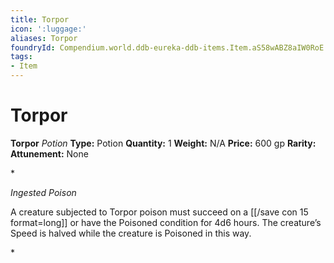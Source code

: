 ```yaml
---
title: Torpor
icon: ':luggage:'
aliases: Torpor
foundryId: Compendium.world.ddb-eureka-ddb-items.Item.aS58wABZ8aIW0RoE
tags:
- Item
---
```


# Torpor

**Torpor**
_Potion_
**Type:** Potion
**Quantity:** 1
**Weight:** N/A
**Price:** 600 gp
**Rarity:** 
**Attunement:** None

*<p>*Ingested Poison*

A creature subjected to Torpor poison must succeed on a [[/save con 15 format=long]] or have the Poisoned condition for 4d6 hours. The creature’s Speed is halved while the creature is Poisoned in this way.</p>*